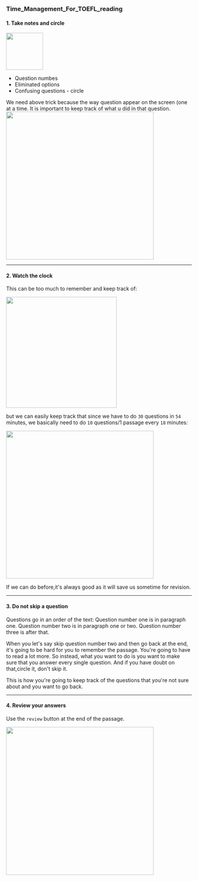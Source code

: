 ### Time_Management_For_TOEFL_reading

#### 1. Take notes and circle

<img src="https://user-images.githubusercontent.com/12064832/203447716-b31373ad-bf1f-459e-919e-c88b5063521f.png" width="100" />

- Question numbes
- Eliminated options
- Confusing questions - circle

We need above trick because the way question appear on the screen (one at a time. It is important to keep track of what u did in that question.
<img src="https://user-images.githubusercontent.com/12064832/203448220-30cd67ca-4d11-48ed-8362-a0320420a2b0.png" width="400" />

---
#### 2. Watch the clock
This can be too much to remember and keep track of:

<img src="https://user-images.githubusercontent.com/12064832/203450801-81e210e2-ffa4-477a-936c-8508edce485f.png" width="300" />

but we can easily keep track that since we have to do `30` questions in `54` minutes, we basically need to do `10` questions/1 passage every `18` minutes:

<img src="https://user-images.githubusercontent.com/12064832/203450849-cd37f6a9-8369-4d61-a376-b443d5d51ab5.png" width="400" />

If we can do before,it's always good as it will save us sometime for revision.

---
#### 3. Do not skip a question

Questions go in an order of the text:
Question number one is in paragraph one.
Question number two is in paragraph one or two.
Question number three is after that.

When you let's say skip question number two and then go back at the end, it's going to be hard for you to remember the passage.
You're going to have to read a lot more.
So instead, what you want to do is you want to make sure that you answer every single question.
And if you have doubt on that,circle it, don't skip it.

This is how you're going to keep track of the questions that you're not sure about and you want to go back.

---
#### 4. Review your answers

Use the `review` button at the end of the passage.

<img src="https://user-images.githubusercontent.com/12064832/203451867-5f2a77b6-e620-4052-a1a2-8e14ba42e883.png" width="400" />

